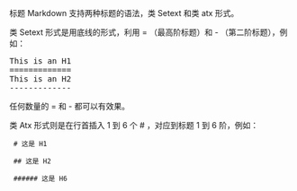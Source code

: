 标题 
Markdown 支持两种标题的语法，类 Setext 和类 atx 形式。      
   
  类 Setext 形式是用底线的形式，利用 = （最高阶标题）和 - （第二阶标题），例如：      
<pre>
This is an H1
=============
This is an H2
-------------
</pre>
任何数量的 = 和 - 都可以有效果。   
   
类 Atx 形式则是在行首插入 1 到 6 个 # ，对应到标题 1 到 6 阶，例如：   

     # 这是 H1
     
     ## 这是 H2
     
     ###### 这是 H6
